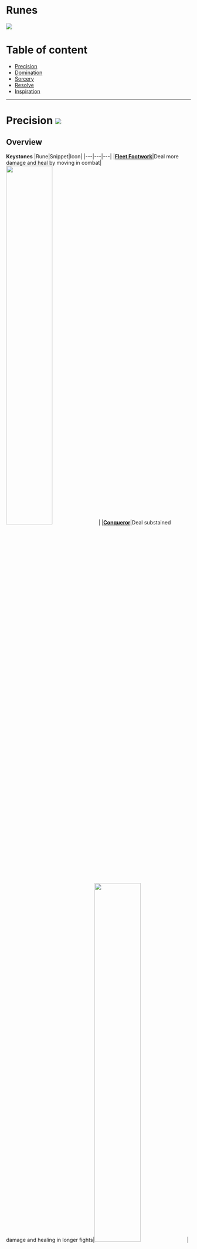 # Runes
![](https://github.com/Sebastianhju/Runeterra-5e/blob/main/img-race/Worldrune.png)

# Table of content
- [Precision](https://github.com/Sebastianhju/Runeterra-5e/blob/main/Runes.md#precision-)
- [Domination](https://github.com/Sebastianhju/Runeterra-5e/blob/main/Runes.md#domination-)
- [Sorcery](https://github.com/Sebastianhju/Runeterra-5e/blob/main/Runes.md#sorcery-)
- [Resolve](https://github.com/Sebastianhju/Runeterra-5e/blob/main/Runes.md#resolve-)
- [Inspiration](https://github.com/Sebastianhju/Runeterra-5e/blob/main/Runes.md#inspiration-)

---

# Precision ![](https://github.com/Sebastianhju/Runeterra-5e/blob/main/img-runes/Precision.png)

## Overview
**Keystones**
|Rune|Snippet|Icon|
|---|---|---|
|**[Fleet Footwork](https://github.com/Sebastianhju/Runeterra-5e/blob/main/Runes.md#fleet-footwork--)**|Deal more damage and heal by moving in combat|<img src="https://github.com/Sebastianhju/Runeterra-5e/blob/main/img-runes/Precision/FleetFootwork.png" width=50% height=50%>|
|**[Conqueror](https://github.com/Sebastianhju/Runeterra-5e/blob/main/Runes.md#conqueror--)**|Deal substained damage and healing in longer fights|<img src="https://github.com/Sebastianhju/Runeterra-5e/blob/main/img-runes/Precision/Conqueror.png" width=50% height=50%>|
|**[Press The Attack](https://github.com/Sebastianhju/Runeterra-5e/blob/main/Runes.md#Press-The-Attack--)**|Deal more damage by focusing on the same target|<img src="https://github.com/Sebastianhju/Runeterra-5e/blob/main/img-runes/Precision/PressTheAttack.png" width=50% height=50%>|


**Lesser Runes**
|Rune|Snippet|Icon|
|---|---|---|
|**[Overheal](https://github.com/Sebastianhju/Runeterra-5e/blob/main/Runes.md#overheal--)**|Whenever you would heal while at maximum hit points, gain temporary hit points instead|<img src="https://github.com/Sebastianhju/Runeterra-5e/blob/main/img-runes/Precision/Overheal.png" width=120% height=120%>|
|**[Triumph](https://github.com/Sebastianhju/Runeterra-5e/blob/main/Runes.md#triumph--)**|Scoring a _Takedown_ on a creature heals you and gives you gold |<img src="https://github.com/Sebastianhju/Runeterra-5e/blob/main/img-runes/Precision/Triumph.png" width=120% height=120%>|
|**[Presence of Mind](https://github.com/Sebastianhju/Runeterra-5e/blob/main/Runes.md#presence-of-mind-)**|Regain spell slots by dealing damage|<img src="https://github.com/Sebastianhju/Runeterra-5e/blob/main/img-runes/Precision/PresenceOfMind.png" width=120% height=120%>|
|**[Legend: Alacrity](https://github.com/Sebastianhju/Runeterra-5e/blob/main/Runes.md#legend-alacrity-)**|Scoring a _Takedown_ grants you stacks that improves your combat |<img src="https://github.com/Sebastianhju/Runeterra-5e/blob/main/img-runes/Precision/LegendAlacrity.png" width=120% height=120%>|
|**[Legend: Tenacity](https://github.com/Sebastianhju/Runeterra-5e/blob/main/Runes.md#legend-tenacity-)**|Scoring a _Takedown_ grants yous stacks that boost your mobility|<img src="https://github.com/Sebastianhju/Runeterra-5e/blob/main/img-runes/Precision/LegendTenacity.png" width=120% height=120%>|
|**[Legend: Bloodline](https://github.com/Sebastianhju/Runeterra-5e/blob/main/Runes.md#legend-bloodline-)**|Scoring a _Takedown_ grants you stacks that boost your substain in combat|<img src="https://github.com/Sebastianhju/Runeterra-5e/blob/main/img-runes/Precision/LegendBloodline.png" width=120% height=120%>|
|**[Coup de Grace](https://github.com/Sebastianhju/Runeterra-5e/blob/main/Runes.md#coup-de-grace-)**| Gain the ability to execute low health targets|<img src="https://github.com/Sebastianhju/Runeterra-5e/blob/main/img-runes/Precision/CoupDeGrace.png" width=120% height=120%>|
|**[Cut Down](https://github.com/Sebastianhju/Runeterra-5e/blob/main/Runes.md#cut-down-)**|Deal increased damage to larger creatures|<img src="https://github.com/Sebastianhju/Runeterra-5e/blob/main/img-runes/Precision/CutDown.png" width=120% height=120%>|
|**[Last Stand](https://github.com/Sebastianhju/Runeterra-5e/blob/main/Runes.md#last-stand-)**|Clear up exhaustion points|<img src="https://github.com/Sebastianhju/Runeterra-5e/blob/main/img-runes/Precision/LastStand.png" width=120% height=120%>|


## Keystones

### Fleet Footwork  <img src="https://github.com/Sebastianhju/Runeterra-5e/blob/main/img-runes/Precision/FleetFootwork.png" Align=left width=20% height=20%>

Whenever you move and attack you gain *Energize* Stacks. You gain 1 stack for every feet you move and ten stacks for every attack you hit, up to a maximum of 100 stacks. When you have maximum stacks, the next time you deal damage, you gain 10 feet movement speed and you deal 1d6 additional damage, and heal equal to half the damage dealt by that attack.

The speed increases by 5ft at level 5, 9, 13 and 17. 

---

### Conqueror  <img src="https://github.com/Sebastianhju/Runeterra-5e/blob/main/img-runes/Precision/Conqueror.png" Align=left width=20% height=20%>

Once per attack, whenever you damage enemies, you gain stacks of Conqueror. Three stacks for ranged attacks, and four stacks for melee attacks. Whenever you get 12 stacks, you deal 1d6 additional damage from your damage sources as shown on the table below, and you heal for the additional damage dealt. If you don't deal damage within the next minute, you loose all stacks of Conqueror.

The damage dice increases to 1d8 at level 5, 1d10 at level 9, 1d12 at level 13 and 2d12 at level 17.

---

### Press the Attack  <img src="https://github.com/Sebastianhju/Runeterra-5e/blob/main/img-runes/Precision/PresstheAttack.png" Align=left width=20% height=20%>

Whenever you attack a creature with a single target attack, they gain a stack of pressure that lasts until the creature dies or you target another creature with a single target damaging effect. Whenever a creature gains three stacks of pressure, they take 2d6 force damage and attacks against them gains a boon until a new creature gains a stack of pressure.

The damage increases by 1d6 at level 5, 9, 13 and 17. 

---

## Lesser Runes
---

### Overheal  <img src="https://github.com/Sebastianhju/Runeterra-5e/blob/main/img-runes/Precision/Overheal.png" Align=left width=7% height=7%>

Whenever you are healed while on maximum hit points, you instead create a pool of stacking temporary hit points that last until you finish a long rest, the pool can at most have temporary hit points equal to five times your proficiency bonus. 

Whenever you are at maximum hit points and have temporary hit points you gain 10 feet movement speed.

---

### Triumph  <img src="https://github.com/Sebastianhju/Runeterra-5e/blob/main/img-runes/Precision/Triumph.png" Align=left width=7% height=7%>

Whenever you score a takedown, you gain gold equal to twenty times the creatures _Challenge Rating_. In addition you heal yourself equal to three times your proficiency bonus. 

---

### Presence of Mind <img src="https://github.com/Sebastianhju/Runeterra-5e/blob/main/img-runes/Precision/PresenceOfMind.png" Align=left width=7% height=7%>

Once a turn, when you deal damage to an enemy you gain a stack of _manastore_. Whenever you have five stacks of manastore you regain a spell slot. The spell slots level is equal to half your proficiency bonus rounded up. 

Whenever you score a takedown you gain three stacks. 

---

### Legend: Alacrity <img src="https://github.com/Sebastianhju/Runeterra-5e/blob/main/img-runes/Precision/LegendAlacrity.png" Align=left width=7% height=7%>

Whenever you score a _takedown_, you gain a stack of Alacrity that gives you benefits according to the table below. 

**Alacrity Scaling**

|Stacks|Feature|
|---|---|
|0| You gain a boon to your initiative rolls|
|30| Whenever you take the attack action, you can make an extra attack as a part of that action. You can do this a number of times equal to your proficiency bonus before you finish a long rest|


---

### Legend: Tenacity <img src="https://github.com/Sebastianhju/Runeterra-5e/blob/main/img-runes/Precision/LegendTenacity.png" Align=left width=7% height=7%>

Whenever you score a _takedown_ you gain a stacks of _Tenacity_ that gives you benefits according to the table below.

**Tenacity Scaling**

|Stacks|Feature|
|---|---|
|0| You gain +10 movement speed and ignore difficult terrain|
|30| You gain a boon on saving throws against immobilizing effects. Once per long rest when you fail a saving throw, you can choose to succeed instead.| 

---

### Legend: Bloodline <img src="https://github.com/Sebastianhju/Runeterra-5e/blob/main/img-runes/Precision/LegendBloodline.png" Align=left width=7% height=7%>

Whenever you score a _takedown_ you gain a stack of Bloodline that gives you benefits according to the table below.

**Bloodline Scaling**

|Stacks|Feature|
|---|---|
|0| You gain hit points equal to twice your level|
|30| Once a turn when you deal damage to a creature, you heal equal to twice your proficiency bonus|


---

### Coup De Grace <img src="https://github.com/Sebastianhju/Runeterra-5e/blob/main/img-runes/Precision/CoupDeGrace.png" Align=left width=7% height=7%>

Once per long rest, when you are about to deal damage to a bloodied creautre you can choose to make it vulnerable to the damage you deal. 

---

### Cut Down <img src="https://github.com/Sebastianhju/Runeterra-5e/blob/main/img-runes/Precision/CutDown.png" Align=left width=7% height=7%>

Whenever you deal damage to a creature that is large size or higher, you deal 1d6 additional damage. 

---

### Last Stand <img src="https://github.com/Sebastianhju/Runeterra-5e/blob/main/img-runes/Precision/LastStand.png" Align=left width=7% height=7%>

When you are exhausted you gain a boon on all your attack rolls for each level of exhaustion you have.

Whenever you take a long rest, you can remove one additional point of exhaustion.

---

# Domination ![](https://github.com/Sebastianhju/Runeterra-5e/blob/main/img-runes/Domination.png)

## Overview
**Keystones**
|**Rune**|**Snippet**|**Icon**|
|---|---|---|
|**[Electrocute](https://github.com/Sebastianhju/Runeterra-5e/blob/main/Runes.md#electrocute-)**| Deal additional lightning damage when you hit a target with seperate attacks| <img src="https://github.com/Sebastianhju/Runeterra-5e/blob/main/img-runes/Domination/Electrocute.png" width=50% height=50%>|
|**[Dark Harvest](https://github.com/Sebastianhju/Runeterra-5e/blob/main/Runes.md#dark-harvest-)** | Deal additional force damage to bloodied targets|<img src="https://github.com/Sebastianhju/Runeterra-5e/blob/main/img-runes/Domination/DarkHarvest.png" width=50% height=50%> |
|**[Predator](https://github.com/Sebastianhju/Runeterra-5e/blob/main/Runes.md#predator-)** | Leap into battle dealing more damage the further you run | <img src="https://github.com/Sebastianhju/Runeterra-5e/blob/main/img-runes/Domination/Predator.png" width=50% height=50%>|

**Lesser Runes**
|**Rune**|**Snippet**|**Icon**|
|---|---|---|
|**[Cheap Shot](https://github.com/Sebastianhju/Runeterra-5e/blob/main/Runes.md#cheap-shot-)**|Deal additional damage to creatutures with negative status effects|<img src="https://github.com/Sebastianhju/Runeterra-5e/blob/main/img-runes/Domination/CheapShot.png">|
|**[Taste of Blood](https://github.com/Sebastianhju/Runeterra-5e/blob/main/Runes.md#taste-of-blood-)**|Heal when you damage an enemy|<img src="https://github.com/Sebastianhju/Runeterra-5e/blob/main/img-runes/Domination/GreenTerror_TasteOfBlood.png">|
|**[Sudden Impact](https://github.com/Sebastianhju/Runeterra-5e/blob/main/Runes.md#sudden-impact-)**|Deal additional damage to creatures after you dash, blink or teleport|<img src="https://github.com/Sebastianhju/Runeterra-5e/blob/main/img-runes/Domination/SuddenImpact.png">|
|**[Ghost Poro](https://github.com/Sebastianhju/Runeterra-5e/blob/main/Runes.md#ghost-poro-)**|Gain a haunted Poro companion|<img src="https://github.com/Sebastianhju/Runeterra-5e/blob/main/img-runes/Domination/GhostPoro.png">|
|**[Eyeball Collection](https://github.com/Sebastianhju/Runeterra-5e/blob/main/Runes.md#ceyeball-collection-)**| Whenever you score _Takedowns_ you gain stacks that enchance your senses|<img src="https://github.com/Sebastianhju/Runeterra-5e/blob/main/img-runes/Domination/EyeballCollection.png">|
|**[Treasure Hunter](https://github.com/Sebastianhju/Runeterra-5e/blob/main/Runes.md#treasure-hunter-)**|You gain the possibility to find exclusive boss loot|<img src="https://github.com/Sebastianhju/Runeterra-5e/blob/main/img-runes/Domination/TreasureHunter.png">|
|**[Igenious Hunter](https://github.com/Sebastianhju/Runeterra-5e/blob/main/Runes.md#ingenious-hunter-)**|Scoring _takedowns_ gives you stacks that reduces the cooldowns of your runes and items|<img src="https://github.com/Sebastianhju/Runeterra-5e/blob/main/img-runes/Domination/IngeniousHunter.png">|
|**[Relentless Hunter](https://github.com/Sebastianhju/Runeterra-5e/blob/main/Runes.md#relentless-hunter-)**|Scoring _takedowns_ grants you stacks that increase your traveling and hunting skills|<img src="https://github.com/Sebastianhju/Runeterra-5e/blob/main/img-runes/Domination/RelentlessHunter.png">|
|**[Ultimate Hunter](https://github.com/Sebastianhju/Runeterra-5e/blob/main/Runes.md#ultimate-hunter-)**|Scoring _takedowns_ grants you stacks that reduces the cooldown of your ultimate|<img src="https://github.com/Sebastianhju/Runeterra-5e/blob/main/img-runes/Domination/UltimateHunter.png" Height=50% Width=50%>|

## Keystones

### Electrocute <img src="https://github.com/Sebastianhju/Runeterra-5e/blob/main/img-runes/Domination/Electrocute.png" Align=left width=20% height=20%>
Damaging an enemy gives them a mark of electrocute that lasts until the end of your turn. Once a turn when you damage an enemy with a mark, you then deal 3d8 additional lightning damage and they are unable to use their reaction until the start of their next turn. Once used it cannot be used again until 36 seconds has passed. 

Electrocutes damage increases by 3d8 at level 5, 9, 13 and 17. 

---

### Dark Harvest <img src="https://github.com/Sebastianhju/Runeterra-5e/blob/main/img-runes/Domination/DarkHarvest.png" Align=left width=20% height=20%>
Once a turn whenever you damage a bloody creature you gain a stack of *Harvest* and they take 1d4 force damage plus 1d4 for every twenty stack of *Harvest* you already have. A Once used, it cannot be used again until you score a takedown, or finish a long rest. 

The damage dice increases to 1d6 at level 5, 1d8 at level 9, 1d10 at level 13 and 1d12 at level 17.

---

### Predator <img src="https://github.com/Sebastianhju/Runeterra-5e/blob/main/img-runes/Domination/Predator.png" Align=left width=20% height=20%>

You can dash as a bonus action, and the next attack that hits this round deals 1d4 additional damage for every 15 feet you've traveled towards your target this turn, up to a maximum of 20d4. Once used, it cannot be used again until 36 seconds has passed.

You gain advantage on your next melee attack if you moved at least 30ft towards the target.

The damage dice increases to 1d6 at level 5, 1d8 at level 9, 1d10 at level 13 and 1d12 at level 17.

---

## Lesser Runes
### Cheap Shot <img src="https://github.com/Sebastianhju/Runeterra-5e/blob/main/img-runes/Domination/CheapShot.png" Align=left width=7% height=7%>

Once a turn when you damage a creature, you can choose to deal 1d8 extra force damage for every negative status effect they have. Once used, this effect cannot be used again until 18 seconds has passed.

---
### Taste of Blood <img src="https://github.com/Sebastianhju/Runeterra-5e/blob/main/img-runes/Domination/GreenTerror_TasteOfBlood.png" Align=left width=7% height=7%>

Once a turn you damage a creature, you can choose to heal an amount equal to four times your proficiency bonus. Once used, this effect cannot be used again until 24 seconds has passed. 

---
### Sudden Impact <img src="https://github.com/Sebastianhju/Runeterra-5e/blob/main/img-runes/Domination/SuddenImpact.png" Align=left width=7% height=7%>

Once a turn when you are invisible, hidden, dash, blink or teleport your next damaging attack deals 2d6 additional force damage and ignores all resistances. Once used, this effect cannot be used again until 18 seconds has passed.

The damage increases by 1d6 at level 5, 9 13 and 17. 

---
### Ghost Poro <img src="https://github.com/Sebastianhju/Runeterra-5e/blob/main/img-runes/Domination/GhostPoro.png" Align=left width=7% height=7%>

You learn the find familliar spell, and can cast it once a day without spending mana or material components to summon a [Ghost Poro](https://www.dndbeyond.com/monsters/3896538-ghost-poro). The Ghost Poro has its own turn in initiative after you and are not restricted by the find familliar spell druing its turn. 

---
### Eyeball Collection <img src="https://github.com/Sebastianhju/Runeterra-5e/blob/main/img-runes/Domination/EyeballCollection.png" Align=left width=7% height=7%>

Whenever you score a takedown, you gain a stack of eyeball collection. You gain the following benefits from collection eyeballs:

**Eyeball Collection Stacks**
|Amount|Effect|
|---|---|
|0| You gain advantage on perception checks revolving sight. |
|25|You gain blindsight for 30 feet |
|50|You gain +1 to all saving throws|

---
### Treasure Hunter <img src="https://github.com/Sebastianhju/Runeterra-5e/blob/main/img-runes/Domination/TreasureHunter.png" Align=left width=7% height=7%>

Whenever you defeat a *greater foe* you can make an investegation check to find special loot. The check DC equals to 5 + the creatures _Challenge Rating_.
 
Additionally you can cast the locate object spell once per short rest without spending mana. 

---

### Ingenious Hunter <img src="https://github.com/Sebastianhju/Runeterra-5e/blob/main/img-runes/Domination/IngeniousHunter.png" Align=left width=7% height=7%>

Whenever you score a _takedown_ on a creature, you gain a stack of _Ingenoius_ giving you the following benefits

**Ingenius Stacks**
|Amount|Effect|
|---|---|
|0|Your items and runes cooldown is reduced with 6 seconds |
|25|Whenever you fail a saving throw you can add 1d10 to the total and use the new result. You can do this a number of times equal to your proficiency bonus before finishing a long rest|
|50|Your items and runes cooldown is recued with 6 seconds everytime you score a takedown|

---

### Relentless Hunter <img src="https://github.com/Sebastianhju/Runeterra-5e/blob/main/img-runes/Domination/RelentlessHunter.png" Align=left width=7% height=7%>

Whenever you score a _takedown_ on a creature, you gain a stack of _Relentless_ giving you the following benefits

**Relentless Stacks**
|Amount|Effect|
|---|---|
|0|Your party can move stealthly as they travel without loosing travel speed, in addition you can use the hide action as a bonus action|
|25|You gain proficiency in the survival check, or expertice if you are already proficient. Whenever you roll a survival check to track creatures, you have advantage. |
|50|You gain +15 feet movement speed|

---
### Ultimate Hunter <img src="https://github.com/Sebastianhju/Runeterra-5e/blob/main/img-runes/Domination/UltimateHunter.png" Align=left width=7% height=7%>

Whenever you score a _takedown_ on a creature, you gain a stack of _Ultimate_ giving you the following benefits

**Ultimate Stacks**
|Amount|Effect|
|---|---|
|0|Your Ultimates cooldown is reduced by 1 |
|25|Your Ultimates cooldown is reduced by 2 |
|50|Your Ultimates cooldown is reduced by 3|

---

# Sorcery ![](https://github.com/Sebastianhju/Runeterra-5e/blob/main/img-runes/Sorcery.png)
## Overview
**Keystones**
|**Rune**|**Snippet**|**Icon**|
|---|---|---|
|**[Summon Aery](https://github.com/Sebastianhju/Runeterra-5e/blob/main/Runes.md#summon-aery-)**| Summon a loyal friend that can shield allies or deal damage to foes| <img src="https://github.com/Sebastianhju/Runeterra-5e/blob/main/img-runes/Sorcery/SummonAery.png" width=50% height=50%>|
|**[Arcane Comet](https://github.com/Sebastianhju/Runeterra-5e/blob/main/Runes.md#arcane-comet-)** | Whenever you deal damage you can summon an arcane comet, dealing damage in a large area |<img src="https://github.com/Sebastianhju/Runeterra-5e/blob/main/img-runes/Sorcery/ArcaneComet.png" width=50% height=50%> |
|**[Phase Rush](https://github.com/Sebastianhju/Runeterra-5e/blob/main/Runes.md#phase-rush-)** | Gain bursts of speed and agility in combat| <img src="https://github.com/Sebastianhju/Runeterra-5e/blob/main/img-runes/Sorcery/PhaseRush.png" width=50% height=50%>|

**Lesser Runes**
|**Rune**|**Snippet**|**Icon**|
|---|---|---|
|**[Nullifying Orb](https://github.com/Sebastianhju/Runeterra-5e/blob/main/Runes.md#nullifying-orb-)**|Gain temporary hit points when you take elemental damage|<img src="https://github.com/Sebastianhju/Runeterra-5e/blob/main/img-runes/Sorcery/Nullifying Orb.png">|
|**[Manaflow Band](https://github.com/Sebastianhju/Runeterra-5e/blob/main/Runes.md#manaflow-band-)**|Scoring takedowns grants you stacks that increases your maximum mana|<img src="https://github.com/Sebastianhju/Runeterra-5e/blob/main/img-runes/Sorcery/ManaflowBand.png">|
|**[Nimbus Cloak](https://github.com/Sebastianhju/Runeterra-5e/blob/main/Runes.md#nimbus-cloak-)**|_Summoner spells_ are cheaper. Additionaly using _summoner spells_ gives you _agility_ and movement speed|<img src="https://github.com/Sebastianhju/Runeterra-5e/blob/main/img-runes/Sorcery/6361.png" height=50% width=50%>|
|**[Transcendence](https://github.com/Sebastianhju/Runeterra-5e/blob/main/Runes.md#transcendence-)**|Reduce the cooldown of items and runes as you level up|<img src="https://github.com/Sebastianhju/Runeterra-5e/blob/main/img-runes/Sorcery/Transcendence.png">|
|**[Celerity](https://github.com/Sebastianhju/Runeterra-5e/blob/main/Runes.md#celerity-)**|Your speed improving effects are doubled|<img src="https://github.com/Sebastianhju/Runeterra-5e/blob/main/img-runes/Sorcery/CelerityTemp.png">|
|**[Absolute Focus](https://github.com/Sebastianhju/Runeterra-5e/blob/main/Runes.md#absolute_focus-)**|Deal more damage when you are healthy|<img src="https://github.com/Sebastianhju/Runeterra-5e/blob/main/img-runes/Sorcery/AbsoluteFocus.png">|
|**[Scorch](https://github.com/Sebastianhju/Runeterra-5e/blob/main/Runes.md#scorch-)**|Damaging enemies applies burn to them|<img src="https://github.com/Sebastianhju/Runeterra-5e/blob/main/img-runes/Sorcery/Scorch.png">|
|**[Waterwalking](https://github.com/Sebastianhju/Runeterra-5e/blob/main/Runes.md#waterwalking-)**|You gain increased movement speed and damage in watery terrain|<img src="https://github.com/Sebastianhju/Runeterra-5e/blob/main/img-runes/Sorcery/Waterwalking.png">|
|**[Gathering Storm](https://github.com/Sebastianhju/Runeterra-5e/blob/main/Runes.md#gathering-storm-)**|You become adept in tempest spells|<img src="https://github.com/Sebastianhju/Runeterra-5e/blob/main/img-runes/Sorcery/GatheringStorm.png">|

## Keystones
### Summon Aery  <img src="https://github.com/Sebastianhju/Runeterra-5e/blob/main/img-runes/Sorcery/SummonAery.png" Align=left width=20% height=20%>
As an action you can cast the find familliar spell, summoning [Aery](https://www.dndbeyond.com/monsters/3896400-aery), without using components. Aery is a spirit that can shield your allies or deal damage to enemies. 

Aerys hit points scales with your level. Their hit point maximum equals 5 times your level. 

Aerys damage and sheilding scales along with your proiciency bonus in level 5, 9, 13 and 17.

---

### Arcane Comet <img src="https://github.com/Sebastianhju/Runeterra-5e/blob/main/img-runes/Sorcery/ArcaneComet.png" Align=left width=20% height=20%>

Once a turn when you deal damage to a target you can summon a comet that crashes onto the target. The target and all enemies in a 10 feet radius takes 2d6 magical bludgeoning damage. Once used, it cannot be used again until 36 seconds has passed. All creatures within the area must succeed a strength saving throw, the dc equals 10 + twice your proficiency bonus or be knocked prone.

The damage increases by 2d6 at levels 5, 9, 13 and 17

---

### Phase Rush  <img src="https://github.com/Sebastianhju/Runeterra-5e/blob/main/img-runes/Sorcery/PhaseRush.png" Align=left width=20% height=20%>

When you damage an enemy, they gain a mark of phase until the end of your next turn. Whenever you deal damage to a target with a mark of phase you deal 1d4 additional force damage, gain 10 feet additional feet of movement speed, agility until the end of your turn and can phase through terrain and creatures until the end of your next turn.

The damage dice increases to 1d6 at level 5, 1d8 at level 9, 1d10 at level 13 and 1d12 at level 17.

---

## Lesser Runes
### Nullifying Orb  <img src="https://github.com/Sebastianhju/Runeterra-5e/blob/main/img-runes/Sorcery/Nullifying Orb.png" Align=left width=7% height=7%>

Once a round, whenever you take elemental damage, before the damage occurs you gain temporary hitpoints equal to four times your proficiency bonus. Once used, this effect cannot be used again until 24 seconds has passed. 

---
### Manaflow Band  <img src="https://github.com/Sebastianhju/Runeterra-5e/blob/main/img-runes/Sorcery/ManaflowBand.png" Align=left width=7% height=7%>

Whenever you score a _takedown_ on a creature, you gain a stack of _Manaflow_ giving you the following benefits:

**Manaflow Scaling**
|Amount|Effect|
|---|---|
|0|You gain +6 maximum mana|
|25|As an action you harness a pool of mana equal to three times your proficiency bonus that you can divide on allies within 60 feet of you. You can also give away mana from your own mana pool to allies. Once this action is used it cannot be used again until you finish a long rest. |
|50|You gain +15 maximum mana|

---

### Nimbus Cloak  <img src="https://github.com/Sebastianhju/Runeterra-5e/blob/main/img-runes/Sorcery/6361.png" Align=left width=7% height=7%>

As a bonus action you can creatue a small rain cloud in a 15 foot radius that counts as a storm. Allies that start their turn within the cloud gains 10 feet movement speed until the end of their turn. Enemies within the storm must roll a d6 at the start of their turns, if they roll a 6 they are struck by lightning and must succeed a dexterity saving throw against you spell save dc or 8 + twice your proficiency bonus, on a failed save they take 2d10 lightning damage. 

---

### Transcendence  <img src="https://github.com/Sebastianhju/Runeterra-5e/blob/main/img-runes/Sorcery/Transcendence.png" Align=left width=7% height=7%>

Whenever you score a _takedown_ on a creature, you gain a stack of _Tanscendence_ giving you the following benefits:

|Stacks|Effect|
|---|---|
|0| Your cooldowns are reduced by 6 seconds|
|25|Whenever you fail ability check you can add 1d10 to the total and use the new result. You can do this a number of times equal to your proficiency bonus before you must finish a long rest|
|50|Your cooldowns are reduced by 12 seconds|

---
### Celerity <img src="https://github.com/Sebastianhju/Runeterra-5e/blob/main/img-runes/Sorcery/CelerityTemp.png" Align=left width=7% height=7%>

Whenever you cast a spell you gain agility and movement speed equal to ten time the spell level until the end of your turn. 

Whenever you move atleast 45 feet or more during your turn, your next spell costs one less mana to cast. 

---

### Absolute Focus  <img src="https://github.com/Sebastianhju/Runeterra-5e/blob/main/img-runes/Sorcery/AbsoluteFocus.png" Align=left width=7% height=7%>

While above 50% health, you deal 1d6 additional damage. When you reach level 11 the damage increases to 2d6

---

### Scorch  <img src="https://github.com/Sebastianhju/Runeterra-5e/blob/main/img-runes/Sorcery/Scorch.png" Align=left width=7% height=7%>

When you damage an enemy, you apply scorch to the target. Once this effect is used it cannot be used again until 24 seconds have passed. 

_Scorch: A creature with Scorch takes 1d6 force damage at the start of their turns and counts as burning for the sake of other spells and effect. Scorch can only be removed by a lesser/greater restoration or dispel magic spell_

---

### Waterwalking  <img src="https://github.com/Sebastianhju/Runeterra-5e/blob/main/img-runes/Sorcery/Waterwalking.png" Align=left width=7% height=7%> 

Whenever you target an ally with a heal or buff, they gain +10 movement speed and can walk on water for an hour. This effect doens't stack with itself.

When you target an ally with a heal or buff you can choose to enhance their attacks. For their three next damaging attacks they make within 30 seconds they can add 1d6 cold damage and reduce their targets speed by 10 feet. Once this action is used it cannot be used again until 30 seconds have passed. 

---

### Gathering Storm  <img src="https://github.com/Sebastianhju/Runeterra-5e/blob/main/img-runes/Sorcery/GatheringStorm.png" Align=left width=7% height=7%>

At the start of every day, you gain the ability to alter the weather for that day. The Game Master may prompt you two weather options for that day, and you can choose which one will impact that day. 

Whenever you are in stormy weather you gain 1+ crit chance to your attack rolls and whenever you roll for cold, lightning or thunder damage you can reroll any amount of damage dice once. 

---

# Resolve ![](https://github.com/Sebastianhju/Runeterra-5e/blob/main/img-runes/Resolve.png)
|**Rune**|**Snippet**|**Icon**|
|---|---|---|
|**[Aftershock](https://github.com/Sebastianhju/Runeterra-5e/blob/main/Runes.md#aftershock-)**| Immobilizing enemies grants you temporary hit points and delayed damage|<img src="https://github.com/Sebastianhju/Runeterra-5e/blob/main/img-runes/Resolve/VeteranAftershock.png" width=50% height=50%>|
|**[Guardian](https://github.com/Sebastianhju/Runeterra-5e/blob/main/Runes.md#guardian-)**| Give hurting allies temporary hit points|<img src="https://github.com/Sebastianhju/Runeterra-5e/blob/main/img-runes/Resolve/Guardian.png" width=50% height=50%>|
|**[Grasp of the Undying](https://github.com/Sebastianhju/Runeterra-5e/blob/main/Runes.md#grasp-of-the-undying-)**| Drain your enemies to grant yourself maximum hit points|<img src="https://github.com/Sebastianhju/Runeterra-5e/blob/main/img-runes/Resolve/GraspOfTheUndying.png" width=50% height=50%>|

**Lesser Runes**
|**Rune**|**Snippet**|**Icon**|
|---|---|---|
|**[Demolish](https://github.com/Sebastianhju/Runeterra-5e/blob/main/Runes.md#demolish-)**|Deal tons of damage to constructs|<img src="https://github.com/Sebastianhju/Runeterra-5e/blob/main/img-runes/Resolve/Demolish.png">|
|**[Font of Life](https://github.com/Sebastianhju/Runeterra-5e/blob/main/Runes.md#font-of-life-)**|Reducing enemies movement speed heals the next ally that damages them|<img src="https://github.com/Sebastianhju/Runeterra-5e/blob/main/img-runes/Resolve/FontOfLife.png">|
|**[Shield Bash](https://github.com/Sebastianhju/Runeterra-5e/blob/main/Runes.md#shield-bash-)**|Gaining temporary hit points increases your next attacks damage|<img src="https://github.com/Sebastianhju/Runeterra-5e/blob/main/img-runes/Resolve/MirrorShell.png">|
|**[Conditioning](https://github.com/Sebastianhju/Runeterra-5e/blob/main/Runes.md#conditioning-)**|Scoring takedowns grants stacks that increases your defences|<img src="https://github.com/Sebastianhju/Runeterra-5e/blob/main/img-runes/Resolve/Conditioning.png">|
|**[Comeback](https://github.com/Sebastianhju/Runeterra-5e/blob/main/Runes.md#second-wind-)**|Whenever you are reduced below 50% hit points you slowly heal|<img src="https://github.com/Sebastianhju/Runeterra-5e/blob/main/img-runes/Resolve/SecondWind.png">|
|**[Bone Plating](https://github.com/Sebastianhju/Runeterra-5e/blob/main/Runes.md#bone-plating-)**|You gain resistance from the first three damaging sources|<img src="https://github.com/Sebastianhju/Runeterra-5e/blob/main/img-runes/Resolve/BonePlating.png" height=50% width=50%>|
|**[Overgrowth](https://github.com/Sebastianhju/Runeterra-5e/blob/main/Runes.md#overgrowth-)**|As you score takedowns you gain stacks that grant you more maximum hit points|<img src="https://github.com/Sebastianhju/Runeterra-5e/blob/main/img-runes/Resolve/Overgrowth.png">|
|**[Revitalize](https://github.com/Sebastianhju/Runeterra-5e/blob/main/Runes.md#revitalize-)**|You gain improved healing and shielding power|<img src="https://github.com/Sebastianhju/Runeterra-5e/blob/main/img-runes/Resolve/Revitalize.png">|
|**[Unflinching](https://github.com/Sebastianhju/Runeterra-5e/blob/main/Runes.md#unflinching-)**|You gain immunity to the charmed and frightened condition and cant be moved against your will|<img src="https://github.com/Sebastianhju/Runeterra-5e/blob/main/img-runes/Resolve/Unflinching.png">|

---
## Keystones

### Aftershock  <img src="https://github.com/Sebastianhju/Runeterra-5e/blob/main/img-runes/Resolve/VeteranAftershock.png" Align=left width=20% height=20%>

Once a turn when you immobilize a creature, you gain temporary hit points equal to five times your proficiency bonus. At the end of your next turn you deal 1d6 damage to all creatures within 5 feet of you. Once this effect is used it cannot be used again until 18 seconds have passed

The damage increases by 1d6 at level 5, 9, 13 and 17.

---

### Guardian  <img src="https://github.com/Sebastianhju/Runeterra-5e/blob/main/img-runes/Resolve/Guardian.png" Align=left width=20% height=20%>

Once a round, if you or an ally within 30ft of you takes damage, you can choose to trigger Guardian. You and the selected ally immediately gain temporary hit points equal to four times your proficiency bonus and the ally gains resistance from all incoming damage until the start of their turn. Guardian activates before you would take the initial damage. 

Once this action is used, it cannot be used again until 24 seconds have passed. 

---

### Grasp of the Undying  <img src="https://github.com/Sebastianhju/Runeterra-5e/blob/main/img-runes/Resolve/GraspOfTheUndying.png" Align=left width=20% height=20%>

Once a turn when you damage an enemy or take damage from an enemy, you gain a stack of Grasp. When you are at three stacks, your next attack deals 1d6 additional necrotic damage. You heal equal to the damage dealt from this effect.

In addition you gain a stack of Undying whenever you drain an opponent using this ability. You gain +1 maximum hit points for every fifth stack of Undying you have and you gain +1 additional necrotic damage for every 20th stack you have. 

The damage increases by 1d6 at level 5, 9, 13 and 17.

---

## Lesser Runes
### Demolish  <img src="https://github.com/Sebastianhju/Runeterra-5e/blob/main/img-runes/Resolve/Demolish.png" Align=left width=7% height=7%>

Whenever you end your turn within 15 feet of a construct or object that can be destroyed, they gain a stack of demolish (Up to a maximum of five). The next time you deal damage a target with demolish, they take 1d12 additional damage for every stack of demolish the target have.

---

### Font Of Life  <img src="https://github.com/Sebastianhju/Runeterra-5e/blob/main/img-runes/Resolve/FontOfLife.png" Align=left width=7% height=7%>

When you immobilize or reduce a creatures movement speed, they gain a mark of _life_. The next time an ally damages a creature with _life_ they heal equal to your proficiency bonus.

---

### Shield Bash  <img src="https://github.com/Sebastianhju/Runeterra-5e/blob/main/img-runes/Resolve/MirrorShell.png" Align=left width=7% height=7%>

Whenever you gain temporary hit points, your next attack deals 1d6 additional damage plus 1d6 for every tenth temporary hit points you currently have.

---

### Conditioning  <img src="https://github.com/Sebastianhju/Runeterra-5e/blob/main/img-runes/Resolve/Conditioning.png" Align=left width=7% height=7%>

Whenever you score a _takedown_ on a creature, you gain a stack of _Conditioning_ giving you the following benefits:

**Conditioning Scaling**
|Amount|Effect|
|---|---|
|0|You take 2 less damage whenever you take physical damage|
|25|You gain +1 to your armor class|
|50|You take 4 less damage whenever you take physical damage|

---

### Comeback  <img src="https://github.com/Sebastianhju/Runeterra-5e/blob/main/img-runes/Resolve/SecondWind.png" Align=left width=7% height=7%>

When you gain the bloodied condition you gain stacks of regeneration equal to 2 plus your proficiency bonus. Then you heal equal to three times your current regeneration stacks. Once this effect is used, it cannot be used again until 30 seconds have passed. 

The maximum stacks of regeneration is increased by one.

_Regeneration: At the start of your turn, your regain hit points equal to your regeneration stacks, and reduce the amount of stacks by one. The maximum amount of regeneration stacks you can have, equals to two plus your proficiency bonus._

---

### Bone Plating  <img src="https://github.com/Sebastianhju/Runeterra-5e/blob/main/img-runes/Resolve/BonePlating.png" Align=left width=7% height=7%>

The first three times you take damage, you gain resistance to all damage types. Once this effect has ben used, it cannot be used again until 48 seconds pass

---

### Overgrowth  <img src="https://github.com/Sebastianhju/Runeterra-5e/blob/main/img-runes/Resolve/Overgrowth.png" Align=left width=7% height=7%>

Whenever you score a _takedown_ on a creature, you gain a stack of _overgrowth_. For every fourth stack, you gain +1 maximum hit points. Additionally you gain +1 armor class for every 50th stack. 

When you reach level 11 you instead gain +1 maximum hit points for every other stack. 

---

### Revitalize  <img src="https://github.com/Sebastianhju/Runeterra-5e/blob/main/img-runes/Resolve/Revitalize.png" Align=left width=7% height=7%>

Once a turn when you gain temporary hit points or are healed, you can choose to heal additional hit points equal to twice your proficiency bonus to the total amount. The additional healing is halved if the source of healing is _Regeneration_.

---

### Unflincing  <img src="https://github.com/Sebastianhju/Runeterra-5e/blob/main/img-runes/Resolve/Unflinching.png" Align=left width=7% height=7%>

You gain immunity to the frightened and charmed condition and you cannot be moved against your will unless your are grappled or etc.

---


# Inspiration ![](https://github.com/Sebastianhju/Runeterra-5e/blob/main/img-runes/Inspiration.png)
|**Rune**|**Snippet**|**Icon**|
|---|---|---|
|**[Glacial Augment](https://github.com/Sebastianhju/Runeterra-5e/blob/main/Runes.md#glacial-augment-)**| Immobilizing creatures weakens them and other creatures close tho them|<img src="https://github.com/Sebastianhju/Runeterra-5e/blob/main/img-runes/Inspiration/GlacialAugment.png" width=50% height=50%>|
|**[Unsealed Spellbook](https://github.com/Sebastianhju/Runeterra-5e/blob/main/Runes.md#unsealed-spellbook-)**| Select different Summoner Spells to help you through your day|<img src="https://github.com/Sebastianhju/Runeterra-5e/blob/main/img-runes/Inspiration/UnsealedSpellbook.png" width=50% height=50%>|
|**[First Strike](https://github.com/Sebastianhju/Runeterra-5e/blob/main/Runes.md#first-strike-)**| Gain money for damaging enemies before they can act in combat|<img src="https://github.com/Sebastianhju/Runeterra-5e/blob/main/img-runes/Inspiration/FirstStrike.png" width=50% height=50%>|
---

**Lesser Runes**
|**Rune**|**Snippet**|**Icon**|
|---|---|---|
|**[Hextech Flashtraption](https://github.com/Sebastianhju/Runeterra-5e/blob/main/Runes.md#hextech-flashtraption-)**|After a small windup, you can teleport a short distance|<img src="https://github.com/Sebastianhju/Runeterra-5e/blob/main/img-runes/Inspiration/HextechFlashtraption.png">|
|**[Magical Footwear](https://github.com/Sebastianhju/Runeterra-5e/blob/main/Runes.md#magical-footwear-)**|As you score takedowns, you gain magical boots and movement speed|<img src="https://github.com/Sebastianhju/Runeterra-5e/blob/main/img-runes/Inspiration/MagicalFootwear.png">|
|**[Perfect Timing](https://github.com/Sebastianhju/Runeterra-5e/blob/main/Runes.md#perfect-timing-)**|You gain a stopwatch and the ability to repair it|<img src="https://github.com/Sebastianhju/Runeterra-5e/blob/main/img-runes/Inspiration/PerfectTiming.png">|
|**[Future's Market](https://github.com/Sebastianhju/Runeterra-5e/blob/main/Runes.md#futures-market-)**|You gain access to a pocket dimention where you can buy and sell wares|<img src="https://github.com/Sebastianhju/Runeterra-5e/blob/main/img-runes/Inspiration/FuturesMarket.png">|
|**[Celestial Curing](https://github.com/Sebastianhju/Runeterra-5e/blob/main/Runes.md#Celestial-Curing-)**|Your healing powers are enhanced|<img src="https://github.com/Sebastianhju/Runeterra-5e/blob/main/img-runes/Inspiration/CelestialBody.png">|
|**[Warping Transit](https://github.com/Sebastianhju/Runeterra-5e/blob/main/Runes.md#Warping-Transit-)**|You can teleport and create warped illusions|<img src="https://github.com/Sebastianhju/Runeterra-5e/blob/main/img-runes/Inspiration/MinionDematerializer.png">|
|**[Biscuit Delivery](https://github.com/Sebastianhju/Runeterra-5e/blob/main/Runes.md#biscuit-delivery-)**|Whenever you long rest, you gain a _Buiscuit of Everlasting Will_|<img src="https://github.com/Sebastianhju/Runeterra-5e/blob/main/img-runes/Inspiration/BiscuitDelivery.png">|
|**[Cosmic Insight](https://github.com/Sebastianhju/Runeterra-5e/blob/main/Runes.md#cosmic-insight--)**|You learn the _Detect Thoughts_ spell and can cast it once a day without spending mana|<img src="https://github.com/Sebastianhju/Runeterra-5e/blob/main/img-runes/Inspiration/CosmicInsight.png">|
|**[Approach Velocity](https://github.com/Sebastianhju/Runeterra-5e/blob/main/Runes.md#approach-velocity--)**|You can use your reaction to teleport to movement impared creatures|<img src="https://github.com/Sebastianhju/Runeterra-5e/blob/main/img-runes/Inspiration/ApproachVelocity.png">|
|**[Time Warp Tonic](https://github.com/Sebastianhju/Runeterra-5e/blob/main/Runes.md#time-warp-tonic-)**|Potions you drink are enhanced|<img src="https://github.com/Sebastianhju/Runeterra-5e/blob/main/img-runes/Inspiration/TimeWarpTonic.png" height=60% Width=60%>|


## Keystones 
### Glacial Augment  <img src="https://github.com/Sebastianhju/Runeterra-5e/blob/main/img-runes/Inspiration/GlacialAugment.png" Align=left width=20% height=20%>

Once a turn when you immobilize a target, you can choose to cover the terrain beneath them in ice. A 15 foot radius centered around the enemy is turned to difficult terrain for enemies. All enemy targets standing within the area has disadvantage on all attacks and attacks against them has advantage. This effect lasts until you use this effect again. 

Once you have used this action it cannot be used again until 24 seconds have passed. 

The area of effect increases by 5 feet at levels 5, 9, 13 and 17. 

---

### Unsealed Spellbook  <img src="https://github.com/Sebastianhju/Runeterra-5e/blob/main/img-runes/Inspiration/UnsealedSpellbook.png" Align=left width=20% height=20%>

At the end of a long rest you gain a [Summoner Spells](https://github.com/Sebastianhju/Runeterra-5e/blob/main/Rules/SummonerSpells.md) for that day, if you dont use them before you take your next long rest it vanishes. First you roll a d6, if you roll a 6 you can select your summoner spells gained. If you roll lower, you must roll a 1d10 to determine you summoner spell according to the table below. 

Whenever you take a short rest, you can roll to regain one summoner spell. You cannot get the same summoner spell that you´ve already gained in this way. If you were to gain a summoner spell you´ve already gained this long rest, you instead gain nothing and cant use this feature again until you finish a long rest. 

You gain an additional summoner spell at the end of your long rests at level 5, 9, and 13. 

To determine if you can select your summoner spell gained you must hit a 4 or higher at level 5, 2 or higher at level 9, you always choose at level 13. 

At level 17 you gain all summoner spells whenever you finish a long rest.

|1d10 Roll|Summoner Spell|-|1d10 Roll|Summoner Spell|
|---|---|---|---|---|
|1|Barrier||6|Heal|
|2|Cleanse||7|Ignite|
|3|Exhaust||8|Smite|
|4|Flash||9|Teleport|
|5|Ghost||10|Clarity|

---

### First Strike  <img src="https://github.com/Sebastianhju/Runeterra-5e/blob/main/img-runes/Inspiration/FirstStrike.png" Align=left width=20% height=20%>

You gain a +2 bonus to initiative. Whenever you deal damage against a creature that hasn´t taken a turn in combat yet you ignore their resistances and immunities and you gain 25 gold plus gold equal to the damage dealt times your proficiency bonus. You also deal 1d6 additional damage to the target for every 50th gold gained on them, up to a maximum of 20d6.

The bonus to initiative increases to +3 at level 5, +4 at level 9, +5 at level 13 and +10 at level 17

-

---

## Lesser Runes
### Hextech Flashtraption  <img src="https://github.com/Sebastianhju/Runeterra-5e/blob/main/img-runes/Inspiration/HextechFlashtraption.png" Align=left width=7% height=7%>

As a Bonus Action you can target a space within 30ft of you channeling a teleport, you do not have to see the place you are targeting. At the start of your next turn you teleport to the selected location. If the targetet location is a wall, you are instead teleportet to the nearest open area. You can do this a number of times equal to your proficiency bonus before you must finish a short rest.

---

### Magical Footwear  <img src="https://github.com/Sebastianhju/Runeterra-5e/blob/main/img-runes/Inspiration/MagicalFootwear.png" Align=left width=7% height=7%>

You gain the ability to summon a fey Cobbler that sells boots. You can trade and shop with him as with any shopkeeper. Whenever you score a _takedown_ on a creature, you gain a stack of _Magical Footwear_ giving you the boots the following benefits:

**Magical Footwear Scaling**
|Amount|Effect|
|---|---|
|0|You are gifted a free pair of boots|
|25|You gain +10 movement speed while wearing boots|
|50|Your party can upgrade your boots twice, with two different enchantments each.|

---

### Perfect Timing  <img src="https://github.com/Sebastianhju/Runeterra-5e/blob/main/img-runes/Inspiration/PerfectTiming.png" Align=left width=7% height=7%>

You gain a _Stopwatch_ and a set of tinkerers tools. You gain proficiency with tinkerers tools. 

Whenever you take a long rest, you can attempt to repair a stopwatch with your tinkerers tools. Spending one hour and a successfull (Dc 12) sleight of hand check repairs the stopwatch, if you were to fail the check the tinkerers tools are broken. You can also try to repair a broken _Zhonya's Hourglass_ (dc 25)

---

### Futures Market  <img src="https://github.com/Sebastianhju/Runeterra-5e/blob/main/img-runes/Inspiration/FuturesMarket.png" Align=left width=7% height=7%>

You gain the ability teleport to a pocket dimention with a secret shop after a ten minute channel. Whenever you visit a shopkeeper after obtaining this rune, all of their wares become available in the Futures Market.

Additionally you can buy nonmagical common items at half price at any time as an bonus action. 

---

### Celestial Curing <img src="https://github.com/Sebastianhju/Runeterra-5e/blob/main/img-runes/Inspiration/CelestialBody.png" Align=left width=7% height=7%>

Whenever you roll dice to heal an ally, you can add your proficiency bonus to the roll. 

When you heal an ally you can choose to remove a status effect affecting them, once this action is done it cannot be used again until 30 seconds have passed.

---

### Warping Transit <img src="https://github.com/Sebastianhju/Runeterra-5e/blob/main/img-runes/Inspiration/MinionDematerializer.png" Align=left width=7% height=7%>

Whenever allies teleport, blink, dash or come out from hiding, you can spend your reaction to enforce the sudden movement by creating the illusion of a warped version next to them. Whenever a creature tries to attack them, they must roll a d6. On pairs they hit the target, on odds they hit the illusion and destroys the illusion. An ally can only have one illusion at a time.

When you target an ally with a spell or simular effect you can choose to swap places with them. Once this effect is used it cannot be used again until 30 seconds have passed. 

---

### Biscuit Delivery  <img src="https://github.com/Sebastianhju/Runeterra-5e/blob/main/img-runes/Inspiration/BiscuitDelivery.png" Align=left width=7% height=7%>

You get the **Chef** feat. 

Whenever you take a long rest, you gain a [Buiscuit of Everlasting Will](https://www.dndbeyond.com/magic-items/7496604-biscuit-of-everlasting-will).

---

### Cosmic Insight  <img src="https://github.com/Sebastianhju/Runeterra-5e/blob/main/img-runes/Inspiration/CosmicInsight.png" Align=left width=7% height=7%>

You learn the _Detect Thoughts_ and can cast it once a long rest without spending mana. The target has disadvantage on the saving throw if you were to delve deeper into their mind, and they are unaware of you preying their mind if they fail the saving throw.

---

### Approach Velocity  <img src="https://github.com/Sebastianhju/Runeterra-5e/blob/main/img-runes/Inspiration/ApproachVelocity.png" Align=left width=7% height=7%>

Whenever any creature within 90 feet of you has their movement impaired, you can spend your reaction to teleport to that creature. 

---

### Time Warp Tonic  <img src="https://github.com/Sebastianhju/Runeterra-5e/blob/main/img-runes/Inspiration/TimeWarpTonic.png" Align=left width=7% height=7%>

You gain proficiency with **Alchemist's supplies**

Whenever you drink a potion, you gain additional special effect from each potion.

**Special Effect**
|Potion|Efect|
|---|---|
|Potion of Healing| You gain resistance to bludgeoning, piercing and slashing damage until the start of your next turn|
|Potion of Dealayed Healing| You regain all hit points instantaniously|
|Biscuit of Everlasting Will| You regain all hit points and mana instantaniously|
|Potion of Speed| The effects last an additional minute|
|Potion of Haste| Your cooldowns are reduced with an additional 6 seconds. |
|Potion of Resistance| you become immune for one hour instead|
|Potion of Giant Strenght| The effect lasts until your next long rest instead|
|Potion of Fire Breath| The save DC is increased by an amount equal to your proficiency bonus|
|Potion of Manaregeneration| You gain the maximum amount rolled|

---

